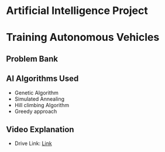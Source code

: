 # Artificial Intelligence Project

# Training Autonomous Vehicles

## Problem Bank

## AI Algorithms Used
 - Genetic Algorithm
 - Simulated Annealing 
 - Hill climbing Algorithm
 - Greedy approach
   
## Video Explanation
  - Drive Link: [Link](https://drive.google.com/file/d/1fyQZFGMxvJYJSFCPbbAJBMzRxG_Fo0R-/view?usp=sharing)

